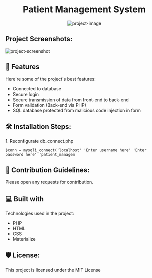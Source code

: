 <h1 id="title" align="center">Patient Management System</h1>

<p align="center"><img src="https://socialify.git.ci/LanCheeOnn/patient-management-system/image?description=1&amp;descriptionEditable=A%20patient%20management%20system%20built%20in%20HTML%2C%20PHP%2C%20CSS.&amp;font=Source%20Code%20Pro&amp;language=1&amp;name=1&amp;owner=1&amp;pattern=Charlie%20Brown&amp;theme=Dark" alt="project-image"></p>

<h2>Project Screenshots:</h2>

<img src="https://i.imgur.com/dVmMLUc.png" alt="project-screenshot">
  
<h2>🧐 Features</h2>

Here're some of the project's best features:

*   Connected to database
*   Secure login
*   Secure transmission of data from front-end to back-end
*   Form validation (Back-end via PHP)
*   SQL database protected from malicious code injection in form

<h2>🛠️ Installation Steps:</h2>

<p>1. Reconfigurate db_connect.php</p>

```
$conn = mysqli_connect('localhost' 'Enter username here' 'Enter password here' 'patient_managem
```

<h2>🍰 Contribution Guidelines:</h2>

Please open any requests for contribution.

  
  
<h2>💻 Built with</h2>

Technologies used in the project:

*   PHP
*   HTML
*   CSS
*   Materialize

<h2>🛡️ License:</h2>

This project is licensed under the MIT License
